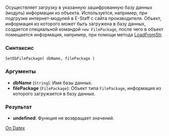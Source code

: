 Осуществляет загрузку в указанную зашифрованную базу данных (модуль) информации из объекта. Используется, например, при подгрузке интернет-модулей в E-Staff с сайта производителя. Объект, информация из которого может быть загружена в базу данных, создается специальной командой `new FilePackage`, после чего в объект помещается информация, например, при помощи метода [LoadFromStr](http://docs.datex.ru/article.htm?id=5620276892448878662).

### Синтаксис
`SetDbFilePackage( dbName, filePackage )`

### Аргументы
- **dbName** (`String`): Имя базы данных.
- **filePackage** (`FilePackage`): Объект типа `FilePackage`, информация из которого загружается в базу данных.

### Результат
- **undefined**: Функция не возвращает значений.

[On Datex](http://docs.datex.ru/article.htm?id=5620276905286592612)